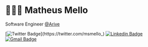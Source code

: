 # 👨🏻‍🎨 Matheus Mello

Software Engineer [@Arive](https://www.getarive.com/)

[![Twitter Badge](https://img.shields.io/badge/-@msmello_-6633cc?style=flat-square&labelColor=6633cc&logo=twitter&logoColor=white&link=https://twitter.com/msmello_)](https://twitter.com/msmello_)
[![Linkedin Badge](https://img.shields.io/badge/-Matheus%20Mello-6633cc?style=flat-square&logo=Linkedin&logoColor=white&link=https://www.linkedin.com/in/melloo/)](https://www.linkedin.com/in/melloo/)
[![Gmail Badge](https://img.shields.io/badge/-matheus.mello.developer@gmail.com-6633cc?style=flat-square&logo=Gmail&logoColor=white&link=mailto:matheus.mello.developer@gmail.com)](mailto:matheus.mello.developer@gmail.com)

